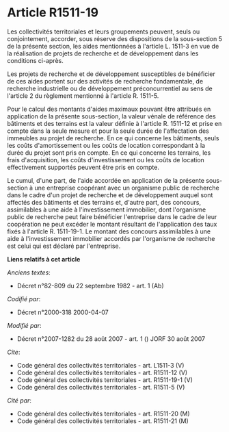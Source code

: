 # Article R1511-19

Les collectivités territoriales et leurs groupements peuvent, seuls ou conjointement, accorder, sous réserve des dispositions
de la sous-section 5 de la présente section, les aides mentionnées à l'article L. 1511-3 en vue de la réalisation de projets
de recherche et de développement dans les conditions ci-après. 

Les projets de recherche et de développement susceptibles de bénéficier de ces aides portent sur des activités de recherche
fondamentale, de recherche industrielle ou de développement préconcurrentiel au sens de l'article 2 du règlement mentionné à
l'article R. 1511-5. 

Pour le calcul des montants d'aides maximaux pouvant être attribués en application de la présente sous-section, la valeur
vénale de référence des bâtiments et des terrains est la valeur définie à l'article R. 1511-12 et prise en compte dans la
seule mesure et pour la seule durée de l'affectation des immeubles au projet de recherche. En ce qui concerne les bâtiments,
seuls les coûts d'amortissement ou les coûts de location correspondant à la durée du projet sont pris en compte. En ce qui
concerne les terrains, les frais d'acquisition, les coûts d'investissement ou les coûts de location effectivement supportés
peuvent être pris en compte. 

Le cumul, d'une part, de l'aide accordée en application de la présente sous-section à une entreprise coopérant avec un
organisme public de recherche dans le cadre d'un projet de recherche et de développement auquel sont affectés des bâtiments
et des terrains et, d'autre part, des concours, assimilables à une aide à l'investissement immobilier, dont l'organisme
public de recherche peut faire bénéficier l'entreprise dans le cadre de leur coopération ne peut excéder le montant résultant
de l'application des taux fixés à l'article R. 1511-19-1. Le montant des concours assimilables à une aide à l'investissement
immobilier accordés par l'organisme de recherche est celui qui est déclaré par l'entreprise.

**Liens relatifs à cet article**

_Anciens textes_:

  - Décret n°82-809 du 22 septembre 1982 - art. 1 (Ab)

_Codifié par_:

  - Décret n°2000-318 2000-04-07

_Modifié par_:

  - Décret n°2007-1282 du 28 août 2007 - art. 1 () JORF 30 août 2007

_Cite_:

  - Code général des collectivités territoriales - art. L1511-3 (V)
  - Code général des collectivités territoriales - art. R1511-12 (V)
  - Code général des collectivités territoriales - art. R1511-19-1 (V)
  - Code général des collectivités territoriales - art. R1511-5 (V)

_Cité par_:

  - Code général des collectivités territoriales - art. R1511-20 (M)
  - Code général des collectivités territoriales - art. R1511-21 (M)

